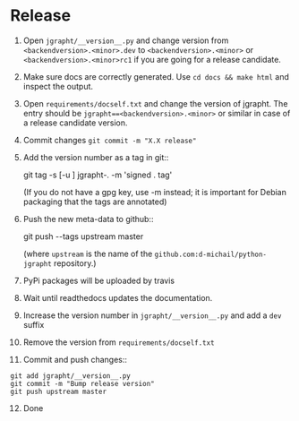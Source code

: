 
# Release

 1. Open `jgrapht/__version__.py` and change version from `<backendversion>.<minor>.dev` to 
    `<backendversion>.<minor>` or `<backendversion>.<minor>rc1` if you are going for a 
    release candidate.

 2. Make sure docs are correctly generated. Use `cd docs && make html` and inspect the 
    output.

 3. Open `requirements/docself.txt` and change the version of jgrapht. The entry should be 
    `jgrapht==<backendversion>.<minor>` or similar in case of a release candidate version.

 4. Commit changes
    `git commit -m "X.X release"`

 5. Add the version number as a tag in git::

    git tag -s [-u <key-id>] jgrapht-<backendversion>.<minor> -m 'signed <backendversion>.<minor> tag'

    (If you do not have a gpg key, use -m instead; it is important for
    Debian packaging that the tags are annotated)

 6. Push the new meta-data to github::

    git push --tags upstream master

    (where ``upstream`` is the name of the
    ``github.com:d-michail/python-jgrapht`` repository.)

 7. PyPi packages will be uploaded by travis

 8. Wait until readthedocs updates the documentation.

 9. Increase the version number in `jgrapht/__version__.py` and add a `dev` suffix

 10. Remove the version from `requirements/docself.txt`

 11. Commit and push changes::

    git add jgrapht/__version__.py
    git commit -m "Bump release version"
    git push upstream master

 12. Done

